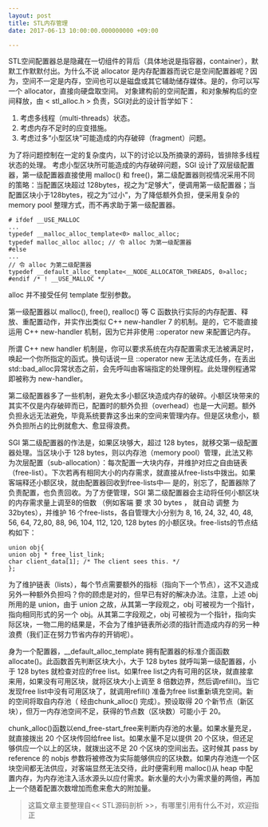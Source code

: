 ```yaml
---
layout: post
title: STL内存管理
date: 2017-06-13 10:00:00.000000000 +09:00

---
```


STL空间配置器总是隐藏在一切组件的背后（具体地说是指容器，container），默默工作默默付出。为什么不说 allocator 是内存配置器而说它是空间配置器呢？因为，空间不一定是内存，空间也可以是磁盘或其它辅助储存媒体。是的，你可以写一个 allocator，直接向硬盘取空间。
对象建构前的空间配置，和对象解构后的空间释放，由 < stl_alloc.h > 负责，SGI对此的设计哲学如下：

 1. 考虑多线程（multi-threads）状态。
 2. 考虑内存不足时的应变措施。
 3. 考虑过多“小型区块”可能造成的内存破碎（fragment）问题。

为了将问题控制在一定的复杂度内，以下的讨论以及所摘录的源码，皆排除多线程状态的处理。
考虑小型区块所可能造成的内存破碎问题，SGI 设计了双层级配置器，第一级配置器直接使用 malloc() 和 free()，第二级配置器则视情况采用不同的策略：当配置区块超过 128bytes，视之为“足够大”，便调用第一级配置器；当配置区块小于128bytes，视之为“过小”，为了降低额外负担，便采用复杂的 memory pool 整理方式，而不再求助于第一级配置器。
```
# ifdef __USE_MALLOC
...
typedef __malloc_alloc_template<0> malloc_alloc;
typedef malloc_alloc alloc; // 令 alloc 为第一级配置器
#else
...
// 令 alloc 为第二级配置器
typedef __default_alloc_template<__NODE_ALLOCATOR_THREADS, 0>alloc;
#endif /* ! __USE_MALLOC */
```
alloc 并不接受任何 template 型别参数。

第一级配置器以 malloc(), free(), realloc() 等 C 函数执行实际的内存配置、释放、重配置动作，并实作出类似 C++ new-handler 7 的机制。是的，它不能直接运用 C++ new-handler 机制，因为它并非使用 ::operator new 来配置记内存。

所谓 C++ new handler 机制是，你可以要求系统在内存配置需求无法被满足时，唤起一个你所指定的函式。换句话说一旦 ::operator new 无法达成任务，在丢出std::bad_alloc异常状态之前，会先呼叫由客端指定的处理例程。此处理例程通常即被称为 new-handler。

第二级配置器多了一些机制，避免太多小额区块造成内存的破碎。小额区块带来的其实不仅是内存破碎而已，配置时的额外负担（overhead）也是一大问题。额外负担永远无法避免，毕竟系统要靠这多出来的空间来管理内存。但是区块愈小，额外负担所占的比例就愈大、愈显得浪费。

SGI 第二级配置器的作法是，如果区块够大，超过 128 bytes，就移交第一级配置器处理。当区块小于 128 bytes，则以内存池（memory pool）管理，此法又称为次层配置（sub-allocation）：每次配置一大块内存，并维护对应之自由链表（free-list）。下次若再有相同大小的内存需求，就直接从free-lists中拨出。如果客端释还小额区块，就由配置器回收到free-lists中— 是的，别忘了，配置器除了负责配置，也负责回收。为了方便管理，SGI 第二级配置器会主动将任何小额区块的内存需求量上调至8的倍数 （例如客端 要 求 30 bytes ， 就自动 调整 为 32bytes），并维护 16 个free-lists，各自管理大小分别为 8, 16, 24, 32, 40, 48, 56, 64, 72,80, 88, 96, 104, 112, 120, 128 bytes 的小额区块。free-lists的节点结构如下：

```
union obj{
union obj * free_list_link;
char client_data[1]; /* The client sees this. */
};
```

为了维护链表（lists），每个节点需要额外的指标（指向下一个节点），这不又造成另外一种额外负担吗？你的顾虑是对的，但早已有好的解决办法。注意，上述 obj 所用的是 union，由于 union 之故，从其第一字段观之，obj 可被视为一个指针，指向相同形式的另一个 obj。从其第二字段观之，obj 可被视为一个指针，指向实际区块，一物二用的结果是，不会为了维护链表所必须的指针而造成内存的另一种浪费（我们正在努力节省内存的开销呢）。

身为一个配置器，__default_alloc_template 拥有配置器的标准介面函数allocate()。此函数首先判断区块大小，大于 128 bytes 就呼叫第一级配置器，小于 128 bytes 就检查对应的free list。如果free list之内有可用的区块，就直接拿来用，如果没有可用区块，就将区块大小上调至 8 倍数边界，然后调refill()。当它发现free list中没有可用区块了，就调用refill() 准备为free list重新填充空间。新的空间将取自内存池（ 经由chunk_alloc() 完成）。预设取得 20 个新节点（新区块），但万一内存池空间不足，获得的节点数（区块数）可能小于 20。

chunk_alloc()函数以end_free-start_free来判断内存池的水量。如果水量充足，就直接拨出 20 个区块传回给free list。如果水量不足以提供 20 个区块，但还足够供应一个以上的区块，就拨出这不足 20 个区块的空间出去。这时候其 pass by reference 的 nobjs 参数将被修改为实际能够供应的区块数。如果内存池连一个区块空间都无法供应，对客端显然无法交待，此时便需利用 malloc()从 heap 中配置内存，为内存池注入活水源头以应付需求。新水量的大小为需求量的两倍，再加上一个随着配置次数增加而愈来愈大的附加量。
 >这篇文章主要整理自<< STL源码剖析 >>，有哪里引用有什么不对，欢迎指正


